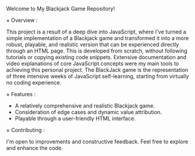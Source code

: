Welcome to My Blackjack Game Repository!

× Overview : 

This project is a result of a deep dive into JavaScript, where I've turned a simple implementation of a Blackjack game and transformed it into a more robust, playable, and realistic version that can be experienced directly through an HTML page. 
This is developed from scratch, without following tutorials or copying existing code snippets. Extensive documentation and video explanations of core JavaScript concepts were my main tools to achieving this personal project. 
The BlackJack game is the representation of three intensive weeks of JavaScript self-learning, starting from virtually no coding experience.  


× Features : 

- A relatively comprehensive and realistic Blackjack game.
- Consideration of edge cases and dynamic value attribution.
- Playable through a user-friendly HTML interface.


× Contributing : 

I'm open to improvements and constructive feedback. Feel free to explore and enhance the code.

